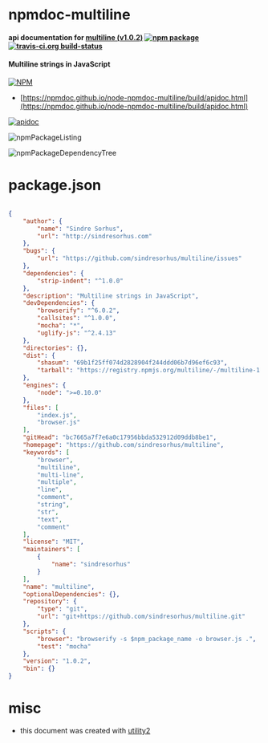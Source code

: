 # npmdoc-multiline

#### api documentation for  [multiline (v1.0.2)](https://github.com/sindresorhus/multiline)  [![npm package](https://img.shields.io/npm/v/npmdoc-multiline.svg?style=flat-square)](https://www.npmjs.org/package/npmdoc-multiline) [![travis-ci.org build-status](https://api.travis-ci.org/npmdoc/node-npmdoc-multiline.svg)](https://travis-ci.org/npmdoc/node-npmdoc-multiline)

#### Multiline strings in JavaScript

[![NPM](https://nodei.co/npm/multiline.png?downloads=true&downloadRank=true&stars=true)](https://www.npmjs.com/package/multiline)

- [https://npmdoc.github.io/node-npmdoc-multiline/build/apidoc.html](https://npmdoc.github.io/node-npmdoc-multiline/build/apidoc.html)

[![apidoc](https://npmdoc.github.io/node-npmdoc-multiline/build/screenCapture.buildCi.browser.%252Ftmp%252Fbuild%252Fapidoc.html.png)](https://npmdoc.github.io/node-npmdoc-multiline/build/apidoc.html)

![npmPackageListing](https://npmdoc.github.io/node-npmdoc-multiline/build/screenCapture.npmPackageListing.svg)

![npmPackageDependencyTree](https://npmdoc.github.io/node-npmdoc-multiline/build/screenCapture.npmPackageDependencyTree.svg)



# package.json

```json

{
    "author": {
        "name": "Sindre Sorhus",
        "url": "http://sindresorhus.com"
    },
    "bugs": {
        "url": "https://github.com/sindresorhus/multiline/issues"
    },
    "dependencies": {
        "strip-indent": "^1.0.0"
    },
    "description": "Multiline strings in JavaScript",
    "devDependencies": {
        "browserify": "^6.0.2",
        "callsites": "^1.0.0",
        "mocha": "*",
        "uglify-js": "^2.4.13"
    },
    "directories": {},
    "dist": {
        "shasum": "69b1f25ff074d2828904f244ddd06b7d96ef6c93",
        "tarball": "https://registry.npmjs.org/multiline/-/multiline-1.0.2.tgz"
    },
    "engines": {
        "node": ">=0.10.0"
    },
    "files": [
        "index.js",
        "browser.js"
    ],
    "gitHead": "bc7665a7f7e6a0c17956bbda532912d09ddb8be1",
    "homepage": "https://github.com/sindresorhus/multiline",
    "keywords": [
        "browser",
        "multiline",
        "multi-line",
        "multiple",
        "line",
        "comment",
        "string",
        "str",
        "text",
        "comment"
    ],
    "license": "MIT",
    "maintainers": [
        {
            "name": "sindresorhus"
        }
    ],
    "name": "multiline",
    "optionalDependencies": {},
    "repository": {
        "type": "git",
        "url": "git+https://github.com/sindresorhus/multiline.git"
    },
    "scripts": {
        "browser": "browserify -s $npm_package_name -o browser.js .",
        "test": "mocha"
    },
    "version": "1.0.2",
    "bin": {}
}
```



# misc
- this document was created with [utility2](https://github.com/kaizhu256/node-utility2)
